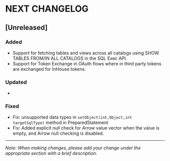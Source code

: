 # NEXT CHANGELOG

## [Unreleased]

### Added
- Support for fetching tables and views across all catalogs using SHOW TABLES FROM/IN ALL CATALOGS in the SQL Exec API.
- Support for Token Exchange in OAuth flows where in third party tokens are exchanged for InHouse tokens.

### Updated
- 

### Fixed
- Fix: unsupported data types in `setObject(int,Object,int targetSqlType)` method in PreparedStatement
- Fix: Added explicit null check for Arrow value vector when the value is empty, and Arrow null checking is disabled.

---
*Note: When making changes, please add your change under the appropriate section with a brief description.* 